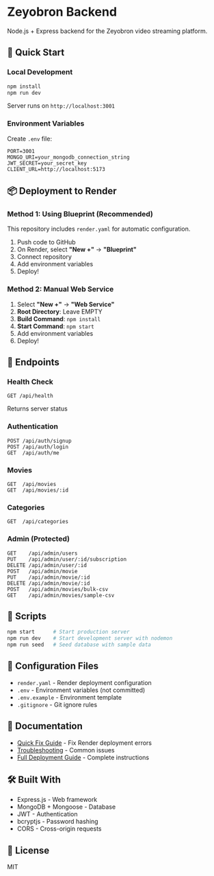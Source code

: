 # Zeyobron Backend

Node.js + Express backend for the Zeyobron video streaming platform.

## 🚀 Quick Start

### Local Development
```bash
npm install
npm run dev
```

Server runs on `http://localhost:3001`

### Environment Variables
Create `.env` file:
```env
PORT=3001
MONGO_URI=your_mongodb_connection_string
JWT_SECRET=your_secret_key
CLIENT_URL=http://localhost:5173
```

## 📦 Deployment to Render

### Method 1: Using Blueprint (Recommended)
This repository includes `render.yaml` for automatic configuration.

1. Push code to GitHub
2. On Render, select **"New +"** → **"Blueprint"**
3. Connect repository
4. Add environment variables
5. Deploy!

### Method 2: Manual Web Service
1. Select **"New +"** → **"Web Service"**
2. **Root Directory**: Leave EMPTY
3. **Build Command**: `npm install`
4. **Start Command**: `npm start`
5. Add environment variables
6. Deploy!

## 🔗 Endpoints

### Health Check
```
GET /api/health
```
Returns server status

### Authentication
```
POST /api/auth/signup
POST /api/auth/login
GET  /api/auth/me
```

### Movies
```
GET  /api/movies
GET  /api/movies/:id
```

### Categories
```
GET  /api/categories
```

### Admin (Protected)
```
GET    /api/admin/users
PUT    /api/admin/user/:id/subscription
DELETE /api/admin/user/:id
POST   /api/admin/movie
PUT    /api/admin/movie/:id
DELETE /api/admin/movie/:id
POST   /api/admin/movies/bulk-csv
GET    /api/admin/movies/sample-csv
```

## 📝 Scripts

```bash
npm start      # Start production server
npm run dev    # Start development server with nodemon
npm run seed   # Seed database with sample data
```

## 🔧 Configuration Files

- `render.yaml` - Render deployment configuration
- `.env` - Environment variables (not committed)
- `.env.example` - Environment template
- `.gitignore` - Git ignore rules

## 📖 Documentation

- [Quick Fix Guide](../QUICK_FIX_RENDER.md) - Fix Render deployment errors
- [Troubleshooting](../RENDER_TROUBLESHOOTING.md) - Common issues
- [Full Deployment Guide](../DEPLOYMENT_GUIDE.md) - Complete instructions

## 🛠️ Built With

- Express.js - Web framework
- MongoDB + Mongoose - Database
- JWT - Authentication
- bcryptjs - Password hashing
- CORS - Cross-origin requests

## 📄 License

MIT
